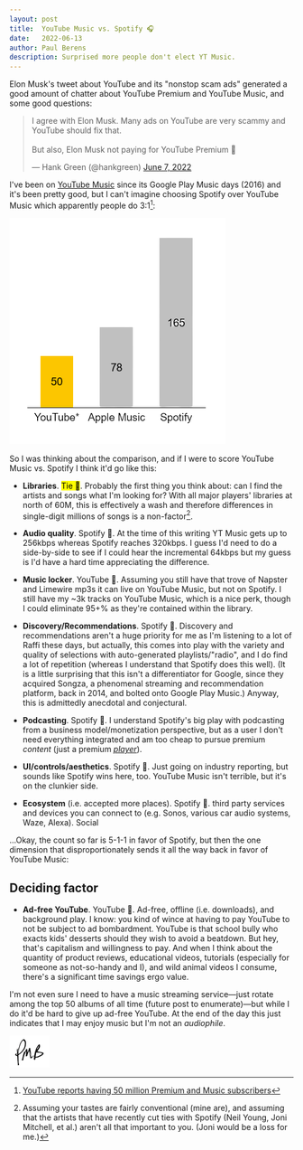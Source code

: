 ```yaml
---
layout: post
title:	YouTube Music vs. Spotify 🎧
date:	2022-06-13
author:	Paul Berens
description: Surprised more people don't elect YT Music.
---
```

Elon Musk's tweet about YouTube and its "nonstop scam ads" generated a good amount of chatter about YouTube Premium and YouTube Music, and some good questions:

<blockquote class="twitter-tweet"><p lang="en" dir="ltr">I agree with Elon Musk. Many ads on YouTube are very scammy and YouTube should fix that.<br><br>But also, Elon Musk not paying for YouTube Premium 🤯</p>&mdash; Hank Green (@hankgreen) <a href="https://twitter.com/hankgreen/status/1534207341326848000?ref_src=twsrc%5Etfw">June 7, 2022</a></blockquote> <script async src="https://platform.twitter.com/widgets.js" charset="utf-8"></script>

I've been on [YouTube Music](https://music.youtube.com/) since its Google Play Music days (2016) and it's been pretty good, but I can't imagine choosing Spotify over YouTube Music which apparently people do 3:1[^1]:

[^1]: [YouTube reports having 50 million Premium and Music subscribers](https://www.theverge.com/2021/9/2/22654318/youtube-50-million-premium-music-subscribers-streaming-services)

![music streaming service subs](/assets/images/music.stream.subs.png)

So I was thinking about the comparison, and if I were to score YouTube Music vs. Spotify I think it'd go like this:

- **Libraries**. <mark>Tie 🤷‍</mark>. Probably the first thing you think about: can I find the artists and songs what I'm looking for? With all major players' libraries at north of 60M, this is effectively a wash and therefore differences in single-digit millions of songs is a non-factor[^2].

[^2]: Assuming your tastes are fairly conventional (mine are), and assuming that the artists that have recently cut ties with Spotify (Neil Young, Joni Mitchell, et al.) aren't all that important to you. (Joni would be a loss for me.)

- **Audio quality**. <mark4>Spotify 🥇</mark4>. At the time of this writing YT Music gets up to 256kbps whereas Spotify reaches 320kbps. I guess I'd need to do a side-by-side to see if I could hear the incremental 64kbps but my guess is I'd have a hard time appreciating the difference.

- **Music locker**. <mark3>YouTube 🥇</mark3>. Assuming you still have that trove of Napster and Limewire mp3s it can live on YouTube Music, but not on Spotify. I still have my ~3k tracks on YouTube Music, which is a nice perk, though I could eliminate 95+% as they're contained within the library.

- **Discovery/Recommendations**. <mark4>Spotify 🥇</mark4>. Discovery and recommendations aren't a huge priority for me as I'm listening to a lot of Raffi these days, but actually, this comes into play with the variety and quality of selections with auto-generated playlists/"radio", and I do find a lot of repetition (whereas I understand that Spotify does this well). (It is a little surprising that this isn't a differentiator for Google, since they acquired Songza, a phenomenal streaming and recommendation platform, back in 2014, and bolted onto Google Play Music.) Anyway, this is admittedly anecdotal and conjectural.

- **Podcasting**. <mark4>Spotify 🥇</mark4>. I understand Spotify's big play with podcasting from a business model/monetization perspective, but as a user I don't need everything integrated and am too cheap to pursue premium *content* (just a premium *<a href="https://www.pocketcasts.com/plus/" target="_blank">player</a>*).

- **UI/controls/aesthetics**. <mark4>Spotify 🥇</mark4>. Just going on industry reporting, but sounds like Spotify wins here, too. YouTube Music isn't terrible, but it's on the clunkier side.

- **Ecosystem** (i.e. accepted more places). <mark4>Spotify 🥇</mark4>. third party services and devices you can connect to (e.g. Sonos, various car audio systems, Waze, Alexa). 
Social

...Okay, the count so far is 5-1-1 in favor of Spotify, but then the one dimension that disproportionately sends it all the way back in favor of YouTube Music:

## Deciding factor

- **Ad-free YouTube**. <mark3>YouTube 🥇</mark3>. Ad-free, offline (i.e. downloads), and background play. I know: you kind of wince at having to pay YouTube to not be subject to ad bombardment. YouTube is that school bully who exacts kids' desserts should they wish to avoid a beatdown. But hey, that's capitalism and willingness to pay. And when I think about the quantity of product reviews, educational videos, tutorials (especially for someone as not-so-handy and I), and wild animal videos I consume, there's a significant time savings ergo value.

I'm not even sure I need to have a music streaming service—just rotate among the top 50 albums of all time (future post to enumerate)—but while I do it'd be hard to give up ad-free YouTube. At the end of the day this just indicates that I may enjoy music but I'm not an *audiophile*.

![initials](/assets/images/initials.pmb.71.56.png)
